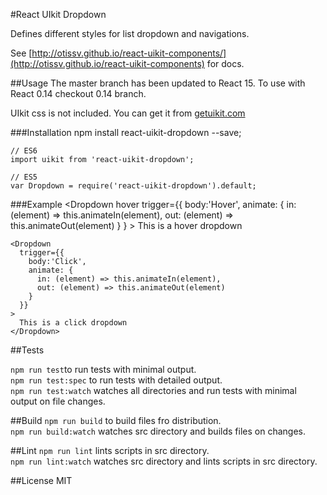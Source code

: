 #React UIkit Dropdown

Defines different styles for list dropdown and navigations.


See [http://otissv.github.io/react-uikit-components/](http://otissv.github.io/react-uikit-components) for docs.

##Usage
The master branch has been updated to React 15. To use with React 0.14 checkout 0.14 branch.

UIkit css is not included. You can get it from [getuikit.com](http://getuikit.com/)


###Installation
    npm install react-uikit-dropdown --save;

    // ES6
    import uikit from 'react-uikit-dropdown';

    // ES5
    var Dropdown = require('react-uikit-dropdown').default;


###Example
    <Dropdown
      hover
      trigger={{
        body:'Hover',
        animate: {
          in: (element) => this.animateIn(element),
          out: (element) => this.animateOut(element)
        }
      }
    >
      This is a hover dropdown
    </Dropdown>

    <Dropdown
      trigger={{
        body:'Click',
        animate: {
          in: (element) => this.animateIn(element),
          out: (element) => this.animateOut(element)
        }
      }}
    >
      This is a click dropdown
    </Dropdown>


##Tests

`npm run test`to run tests with minimal output.  
`npm run test:spec` to run tests with detailed output.  
`npm run test:watch` watches all directories and run tests with minimal output on file changes.

##Build
`npm run build` to build files fro distribution.  
`npm run build:watch` watches src directory and builds files on changes.

##Lint
`npm run lint` lints scripts in src directory.  
`npm run lint:watch` watches src directory and lints scripts in src directory.

##License
MIT
